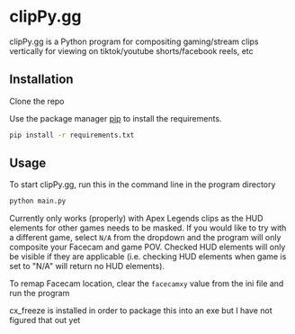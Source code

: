 # clipPy.gg

clipPy.gg is a Python program for compositing gaming/stream clips 
vertically for viewing on tiktok/youtube shorts/facebook reels, etc 

## Installation

Clone the repo

Use the package manager [pip](https://pip.pypa.io/en/stable/) to install the requirements.

```bash
pip install -r requirements.txt
```

## Usage

To start clipPy.gg, run this in the command line in the program directory
```bash
python main.py
```

Currently only works (properly) with Apex Legends clips as the HUD elements for other games needs to be masked.
If you would like to try with a different game, select `N/A` from the dropdown and the program will only composite your Facecam and game POV. Checked HUD elements will only be 
visible if they are applicable (i.e. checking HUD elements when game is set to "N/A" will return no HUD elements).

To remap Facecam location, clear the `facecamxy` value from the ini file and run the program

cx_freeze is installed in order to package this into an exe but 
I have not figured that out yet
